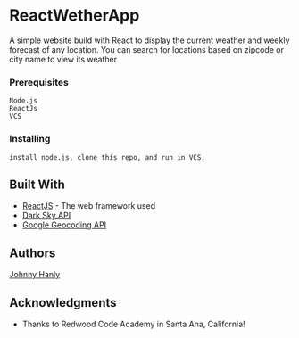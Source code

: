 # ReactWetherApp

A simple website build with React to display the current weather and weekly forecast of any location. You can search for locations based on 
zipcode or city name to view its weather


### Prerequisites

```
Node.js 
ReactJs
VCS
```
### Installing

```
install node.js, clone this repo, and run in VCS.
```
## Built With

* [ReactJS](https://reactjs.org/) - The web framework used
* [Dark Sky API](https://darksky.net/dev)
* [Google Geocoding API](https://developers.google.com/maps/documentation/geocoding/start)

## Authors
  [Johnny Hanly](https://github.com/JohnnyHanly)

## Acknowledgments

* Thanks to Redwood Code Academy in Santa Ana, California!


